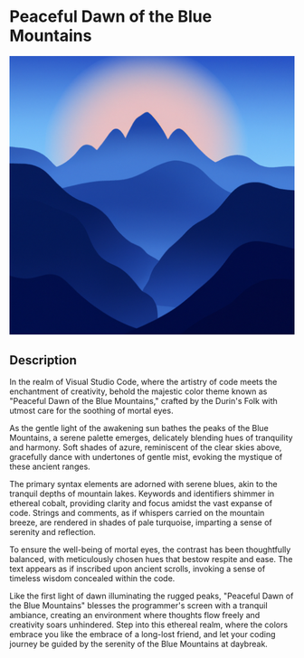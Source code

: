 # Peaceful Dawn of the Blue Mountains

![Image](/icons/logo-mountains.png)

## Description

In the realm of Visual Studio Code, where the artistry of code meets the enchantment of creativity, behold the majestic color theme known as "Peaceful Dawn of the Blue Mountains," crafted by the Durin's Folk with utmost care for the soothing of mortal eyes.

As the gentle light of the awakening sun bathes the peaks of the Blue Mountains, a serene palette emerges, delicately blending hues of tranquility and harmony. Soft shades of azure, reminiscent of the clear skies above, gracefully dance with undertones of gentle mist, evoking the mystique of these ancient ranges.

The primary syntax elements are adorned with serene blues, akin to the tranquil depths of mountain lakes. Keywords and identifiers shimmer in ethereal cobalt, providing clarity and focus amidst the vast expanse of code. Strings and comments, as if whispers carried on the mountain breeze, are rendered in shades of pale turquoise, imparting a sense of serenity and reflection.

To ensure the well-being of mortal eyes, the contrast has been thoughtfully balanced, with meticulously chosen hues that bestow respite and ease. The text appears as if inscribed upon ancient scrolls, invoking a sense of timeless wisdom concealed within the code.

Like the first light of dawn illuminating the rugged peaks, "Peaceful Dawn of the Blue Mountains" blesses the programmer's screen with a tranquil ambiance, creating an environment where thoughts flow freely and creativity soars unhindered. Step into this ethereal realm, where the colors embrace you like the embrace of a long-lost friend, and let your coding journey be guided by the serenity of the Blue Mountains at daybreak.